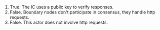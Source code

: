1. True. The IC uses a public key to verify responses.
2. False. Boundary nodes don't participate in consensus, they handle http requests.
3. False. This actor does not involve http requests.